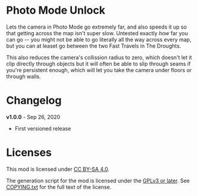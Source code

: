 Photo Mode Unlock
=================

Lets the camera in Photo Mode go extremely far, and also speeds it up
so that getting across the map isn't super slow.  Untested exactly
*how* far you can go -- you might not be able to go literally all the
way across every map, but you can at leaset go between the two Fast
Travels in The Droughts.

This also reduces the camera's collission radius to zero, which doesn't
let it clip directly through objects but it will often be able to slip
through seams if you're persistent enough, which will let you take the
camera under floors or through walls.

Changelog
=========

**v1.0.0** - Sep 26, 2020
 * First versioned release
 
Licenses
========

This mod is licensed under [CC BY-SA 4.0](https://creativecommons.org/licenses/by-sa/4.0/).

The generation script for the mod is licensed under the
[GPLv3 or later](https://www.gnu.org/licenses/quick-guide-gplv3.html).
See [COPYING.txt](../../COPYING.txt) for the full text of the license.

